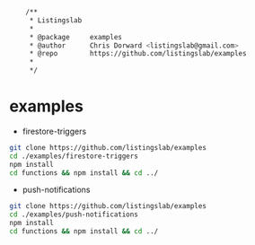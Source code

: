 ```bash
	/**
	 * Listingslab
	 *
	 * @package     examples
	 * @author      Chris Dorward <listingslab@gmail.com>
	 * @repo        https://github.com/listingslab/examples
	 *
	 */
```
# examples

- firestore-triggers

```bash
git clone https://github.com/listingslab/examples
cd ./examples/firestore-triggers
npm install
cd functions && npm install && cd ../
```

- push-notifications

```bash
git clone https://github.com/listingslab/examples
cd ./examples/push-notifications
npm install
cd functions && npm install && cd ../
```